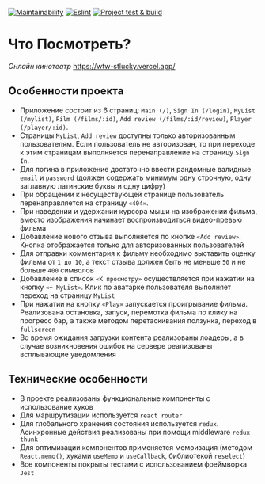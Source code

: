 [![Maintainability](https://api.codeclimate.com/v1/badges/a99a88d28ad37a79dbf6/maintainability)](https://codeclimate.com/github/stLucky/1566267-what-to-watch-8)
[![Eslint](https://github.com/stLucky/1566267-what-to-watch-8/actions/workflows/check.yml/badge.svg)](https://github.com/stLucky/1566267-what-to-watch-8/actions/workflows/check.yml)
[![Project test & build](https://github.com/stLucky/WhatToWatch/actions/workflows/main.yml/badge.svg)](https://github.com/stLucky/WhatToWatch/actions/workflows/main.yml)
# Что Посмотреть? 
*Онлайн кинотеатр*
https://wtw-stlucky.vercel.app/
## Особенности проекта
* Приложение состоит из 6 страниц: `Main (/)`, `Sign In (/login)`, `MyList (/mylist)`, `Film (/films/:id)`, `Add review (/films/:id/review)`, `Player (/player/:id)`.
* Страницы `MyList`, `Add review` доступны только авторизованным пользователям. Если пользователь не авторизован, то при переходе к этим страницам выполняется перенаправление на страницу `Sign In`.
* Для логина в приложение достаточно ввести рандомные валидные `email`  и `password` (должен содержать минимум одну строчную, одну заглавную латинские буквы и одну цифру)
* При обращении к несуществующей странице пользователь перенаправляется на страницу `«404»`.
* При наведении и удержании курсора мыши на изображении фильма, вместо изображения начинает воспроизводиться видео-превью фильма
* Добавление нового отзыва выполняется по кнопке `«Add review»`. Кнопка отображается только для авторизованных пользователей
* Для отправки комментария к фильму необходимо выставить оценку фильма от `1 до 10`, а текст отзыва должен быть не меньше `50` и не больше `400` символов
* Добавление в список `«К просмотру»` осуществляется при нажатии на кнопку `«+ MyList»`. Клик по аватарке пользователя выполняет переход на страницу `MyList`
* При нажатии на кнопку `«Play»` запускается проигрывание фильма. Реализована остановка, запуск, перемотка фильма по клику на прогресс бар, а также методом перетаскивания ползунка, переход в `fullscreen`
* Во время ожидания загрузки контента реализованы лоадеры, а в случае возникновения ошибок на сервере реализованы всплывающие уведомления
## Технические особенности
* В проекте реализованы функциональные компоненты с использование хуков
* Для маршрутизации используется `react router`
* Для глобального хранения состояния используется `redux`. Асинхронные действия реализованы при помощи middleware `redux-thunk`
* Для оптимизации компонентов применяется мемоизация (методом `React.memo()`, хуками `useMemo` и `useCallback`, библиотекой `reselect`)
* Все компоненты покрыты тестами с использованием фреймворка `Jest`
